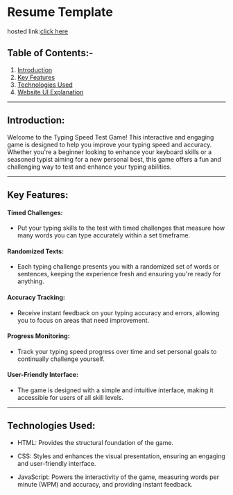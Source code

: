 
<h1>Resume Template</h1>

hosted link:<a href="https://thakaresakshi.github.io/MCT_4_Team_05/Mansi_Sorathiya/index.html">click here</a>


## Table of Contents:-
1. [Introduction](#introduction)
2. [Key Features](#key-features)
3. [Technologies Used](#technologies-used)
4. [Website UI Explanation](#website-ui-explanation)
---
## Introduction:

Welcome to the Typing Speed Test Game! This interactive and engaging game is designed to help you improve your typing speed and accuracy. Whether you're a beginner looking to enhance your keyboard skills or a seasoned typist aiming for a new personal best, this game offers a fun and challenging way to test and enhance your typing abilities.

---
## Key Features:
#### Timed Challenges:
  - Put your typing skills to the test with timed challenges that measure how many words you can type accurately within a set timeframe.

#### Randomized Texts:
  - Each typing challenge presents you with a randomized set of words or sentences, keeping the experience fresh and ensuring you're ready for anything.

#### Accuracy Tracking:
   - Receive instant feedback on your typing accuracy and errors, allowing you to focus on areas that need improvement.

#### Progress Monitoring:
   - Track your typing speed progress over time and set personal goals to continually challenge yourself.

#### User-Friendly Interface:
  - The game is designed with a simple and intuitive interface, making it accessible for users of all skill levels.
---

## Technologies Used:

- HTML: Provides the structural foundation of the game.

- CSS: Styles and enhances the visual presentation, ensuring an engaging and user-friendly interface.

- JavaScript: Powers the interactivity of the game, measuring words per minute (WPM) and accuracy, and providing instant feedback.
